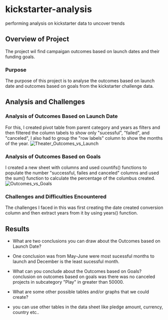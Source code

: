 # kickstarter-analysis
performing analysis on kickstarter data to uncover trends

## Overview of Project
The project wil find campaigan outcomes based on launch dates and their funding goals.

### Purpose
The purpose of this project is to analyse the outcomes based on launch date and outcomes based on goals from the kickstarter challenge data.

## Analysis and Challenges


### Analysis of Outcomes Based on Launch Date
For this, I created pivot table from parent category and years as filters and then filtered the column tabels to show only "sucessful", "failed", and "canceled", I also had to group the "row labels" column to show the months of the year.
![Theater_Outcomes_vs_Launch](https://user-images.githubusercontent.com/93686963/141699106-dd20979e-dec6-4a97-ab82-1874d3481d5d.png)


### Analysis of Outcomes Based on Goals
I created a new sheet with columns and used countifs() functions to populate the number "successful, failes and canceled" columns and used the sum() function to calculate the percentage of the columbus created.
![Outcomes_vs_Goals](https://user-images.githubusercontent.com/93686963/141699118-493357c1-a211-4c1c-8fd1-5b989b999e95.png)



### Challenges and Difficulties Encountered
The challenges I faced in this was first creating the date created conversion column and then extract years from it by using years() function.

## Results

- What are two conclusions you can draw about the Outcomes based on Launch Date?
- One conclusion was from May-June were most sucessful months to launch and December is the least sucessful month.

- What can you conclude about the Outcomes based on Goals?
conclusion on outcomes based on goals was there was no canceled projects in subcategory "Play" in greater than 50000.

- What are some other possible tables and/or graphs that we could create?
- you can use other tables in the data sheet like pledge amount, currency, country etc..
